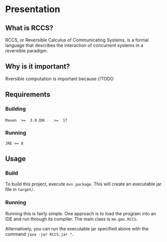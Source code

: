 # Presentation

## What is RCCS?
RCCS, or Reversible Calculus of Communicating Systems, is a formal language that describes the interaction of concurrent systems in a reversible paradigm.

## Why is it important?

Rversible computation is important because 
//TODO

## Requirements

### Building
`Maven  >=  3.0`
`JDK    >=  17`

### Running
`JRE >= 8`

## Usage

### Build

To build this project, execute `mvn package`. This will create an executable jar file
in `target/`.

### Running
Running this is fairly simple. One approach is to load the program into an IDE and run through its compiler.
The main class is `me.gmx.RCCS`. 

Alternatively, you can run the executable jar specified above with the command `java -jar RCCS.jar "`.
